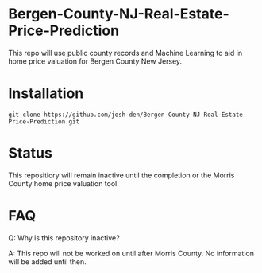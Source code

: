 # Bergen-County-NJ-Real-Estate-Price-Prediction
This repo will use public county records and Machine Learning to aid in home price valuation for Bergen County New Jersey.

# Installation
~~~~
git clone https://github.com/josh-den/Bergen-County-NJ-Real-Estate-Price-Prediction.git
~~~~
# Status
This repositiory will remain inactive until the completion or the Morris County home price valuation tool.

# FAQ
Q:  Why is this repository inactive?

A:  This repo will not be worked on until after Morris County.  No information will be added until then.
